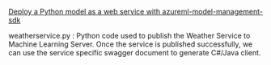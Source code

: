 [Deploy a Python model as a web service with azureml-model-management-sdk](https://docs.microsoft.com/en-us/machine-learning-server/operationalize/python/quickstart-deploy-python-web-service)

weatherservice.py : Python code used to publish the Weather Service to Machine Learning Server. 
Once the service is published successfully, we can use the service specific swagger document to generate C#/Java client. 